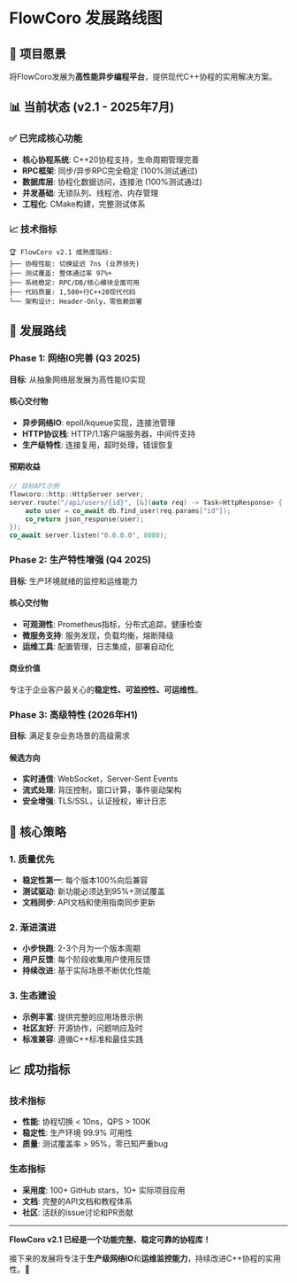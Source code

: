 # FlowCoro 发展路线图

## 🎯 项目愿景

将FlowCoro发展为**高性能异步编程平台**，提供现代C++协程的实用解决方案。

## 📊 当前状态 (v2.1 - 2025年7月)

### ✅ 已完成核心功能

- **核心协程系统**: C++20协程支持，生命周期管理完善
- **RPC框架**: 同步/异步RPC完全稳定 (100%测试通过)
- **数据库层**: 协程化数据访问，连接池 (100%测试通过)
- **并发基础**: 无锁队列、线程池、内存管理
- **工程化**: CMake构建，完整测试体系

### 📈 技术指标

```text
🏆 FlowCoro v2.1 成熟度指标:
├── 协程性能: 切换延迟 7ns (业界领先)
├── 测试覆盖: 整体通过率 97%+
├── 系统稳定: RPC/DB/核心模块全面可用
├── 代码质量: 1,500+行C++20现代代码
└── 架构设计: Header-Only，零依赖部署
```

## 🚀 发展路线

### Phase 1: 网络IO完善 (Q3 2025)

**目标**: 从抽象网络层发展为高性能IO实现

#### 核心交付物

- **异步网络IO**: epoll/kqueue实现，连接池管理
- **HTTP协议栈**: HTTP/1.1客户端服务器，中间件支持
- **生产级特性**: 连接复用，超时处理，错误恢复

#### 预期收益

```cpp
// 目标API示例
flowcoro::http::HttpServer server;
server.route("/api/users/{id}", [&](auto req) -> Task<HttpResponse> {
    auto user = co_await db.find_user(req.params["id"]);  
    co_return json_response(user);
});
co_await server.listen("0.0.0.0", 8080);
```

### Phase 2: 生产特性增强 (Q4 2025)

**目标**: 生产环境就绪的监控和运维能力

#### 核心交付物

- **可观测性**: Prometheus指标，分布式追踪，健康检查
- **微服务支持**: 服务发现，负载均衡，熔断降级  
- **运维工具**: 配置管理，日志集成，部署自动化

#### 商业价值

专注于企业客户最关心的**稳定性、可监控性、可运维性**。

### Phase 3: 高级特性 (2026年H1)

**目标**: 满足复杂业务场景的高级需求

#### 候选方向

- **实时通信**: WebSocket，Server-Sent Events
- **流式处理**: 背压控制，窗口计算，事件驱动架构
- **安全增强**: TLS/SSL，认证授权，审计日志

## 🎯 核心策略

### 1. 质量优先

- **稳定性第一**: 每个版本100%向后兼容
- **测试驱动**: 新功能必须达到95%+测试覆盖
- **文档同步**: API文档和使用指南同步更新

### 2. 渐进演进

- **小步快跑**: 2-3个月为一个版本周期
- **用户反馈**: 每个阶段收集用户使用反馈
- **持续改进**: 基于实际场景不断优化性能

### 3. 生态建设

- **示例丰富**: 提供完整的应用场景示例
- **社区友好**: 开源协作，问题响应及时
- **标准兼容**: 遵循C++标准和最佳实践

## 📈 成功指标

### 技术指标

- **性能**: 协程切换 < 10ns，QPS > 100K
- **稳定性**: 生产环境 99.9% 可用性
- **质量**: 测试覆盖率 > 95%，零已知严重bug

### 生态指标  

- **采用度**: 100+ GitHub stars，10+ 实际项目应用
- **文档**: 完整的API文档和教程体系
- **社区**: 活跃的issue讨论和PR贡献

---

**FlowCoro v2.1 已经是一个功能完整、稳定可靠的协程库！**

接下来的发展将专注于**生产级网络IO**和**运维监控能力**，持续改进C++协程的实用性。🚀
